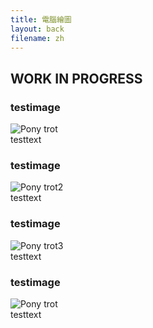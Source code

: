 ```yaml
---
title: 電腦繪圖
layout: back
filename: zh
--- 
```


## WORK IN PROGRESS<br>
### testimage<br>
![Pony trot](https://bradly0cjw.github.io/img/pony.gif)<br>
testtext<br>

### testimage<br>
![Pony trot2](https://bradly0cjw.github.io/img/pony2.gif)<br>
testtext<br>

### testimage<br>
![Pony trot3](https://bradly0cjw.github.io/img/pony3.gif)<br>
testtext<br>

### testimage<br>
![Pony trot](https://bradly0cjw.github.io/img/pony.gif)<br>
testtext<br>